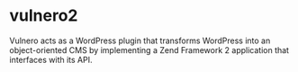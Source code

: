 vulnero2
========

Vulnero acts as a WordPress plugin that transforms WordPress into an object-oriented CMS by implementing a Zend Framework 2 application that interfaces with its API.
